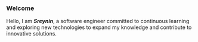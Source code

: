 ### Welcome


Hello, I am **_Sreynin_**, a software engineer committed to continuous learning and exploring new technologies to expand my knowledge and contribute to innovative solutions.
